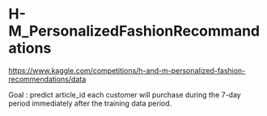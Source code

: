 # H-M_PersonalizedFashionRecommandations


https://www.kaggle.com/competitions/h-and-m-personalized-fashion-recommendations/data


Goal : predict article_id each customer will purchase during the 7-day period immediately after the training data period.
